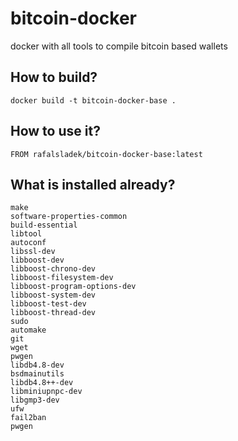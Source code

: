 # bitcoin-docker
docker with all tools to compile bitcoin based wallets


## How to build?

```docker build -t bitcoin-docker-base .```

## How to use it?
```FROM rafalsladek/bitcoin-docker-base:latest```


## What is installed already?
```
make
software-properties-common
build-essential
libtool
autoconf
libssl-dev
libboost-dev
libboost-chrono-dev
libboost-filesystem-dev
libboost-program-options-dev
libboost-system-dev
libboost-test-dev
libboost-thread-dev
sudo
automake
git
wget
pwgen
libdb4.8-dev
bsdmainutils
libdb4.8++-dev
libminiupnpc-dev
libgmp3-dev
ufw
fail2ban
pwgen
```